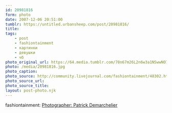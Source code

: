 ```yaml
---
id: 20981816
form: photo
date: 2007-12-06 20:51:00
tumblr: https://untitled.urbansheep.com/post/20981816/
title:
tags:
    - post
    - fashiontainment
    - картинки
    - девушки
    - чб
photo_original_url: https://64.media.tumblr.com/78n67m26L2n6w3a1NSwwNO7M_1280.jpg
photo: /media/20981816.jpg
photo_caption: 
photo_source: http://community.livejournal.com/fashiontainment/48302.html?style=mine#cutid1
photo_source_url:
photo_source_title:
layout: post-photo.njk
---
```


<p>fashiontainment: <a href="http://community.livejournal.com/fashiontainment/48302.html?style=mine">Photographer: Patrick Demarchelier</a></p>
